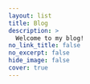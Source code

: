 ```yaml
---
layout: list
title: Blog
description: >
  Welcome to my blog!
no_link_title: false
no_excerpt: false
hide_image: false
cover: true
---
```

